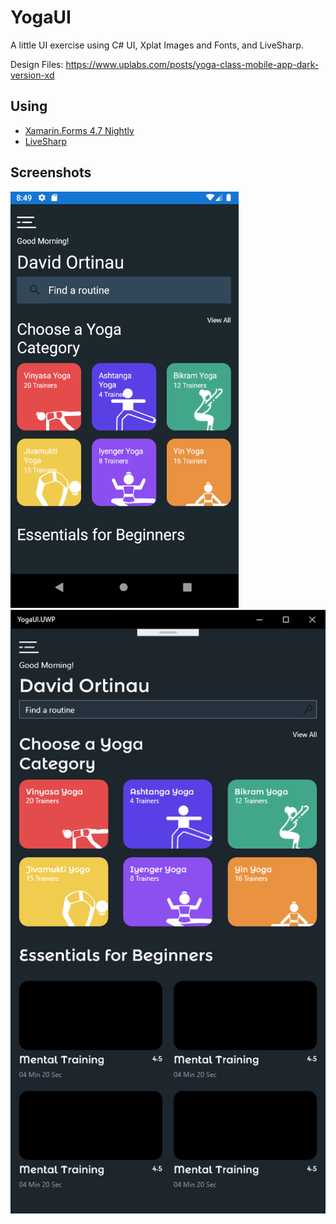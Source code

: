 # YogaUI

A little UI exercise using C# UI, Xplat Images and Fonts, and LiveSharp.

Design Files: https://www.uplabs.com/posts/yoga-class-mobile-app-dark-version-xd

## Using

* [Xamarin.Forms 4.7 Nightly](https://github.com/xamarin/Xamarin.Forms/wiki/Nightly-Builds)
* [LiveSharp](https://www.livesharp.net/)

## Screenshots

![](Screenshots/droid.png)
![](Screenshots/uwp.png)
